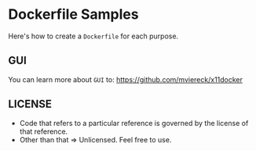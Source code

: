 # Dockerfile Samples

Here's how to create a `Dockerfile` for each purpose.

## GUI

You can learn more about `GUI` to: https://github.com/mviereck/x11docker

## LICENSE

* Code that refers to a particular reference is governed by the license of that reference.
* Other than that => Unlicensed. Feel free to use.
